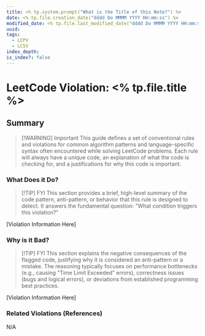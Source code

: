```yaml
---
title: <% tp.system.prompt("What is the Title of this Note?") %>
date: <% tp.file.creation_date("dddd Do MMMM YYYY HH:mm:ss") %>
modified_date: <% tp.file.last_modified_date("dddd Do MMMM YYYY HH:mm:ss") %>
uuid: 
tags:
  - LCPV
  - LCSV
index_depth: 
is_index?: false
---
```


# LeetCode Violation: <% tp.file.title %>

## Summary

> [!WARNING] Important
> This guide defines a set of conventional rules and violations for common algorithm patterns and language-specific syntax often encountered while solving LeetCode problems. Each rule will always have a unique code, an explanation of what the code is checking for, and a justifications for why this code is important.

### What Does it Do?

> [!TIP] FYI
> This section provides a brief, high-level summary of the code pattern, anti-pattern, or behavior that this rule is designed to detect. It answers the fundamental question: "What condition triggers this violation?"

[Violation Information Here]
### Why is it Bad?

> [!TIP] FYI 
> This section explains the negative consequences of the flagged code, justifying why it is considered an anti-pattern or a mistake. The reasoning typically focuses on performance bottlenecks (e.g., causing "Time Limit Exceeded" errors), correctness issues (bugs and logical errors), or deviations from established programming best practices.

[Violation Information Here]

### Related Violations (References)
N/A